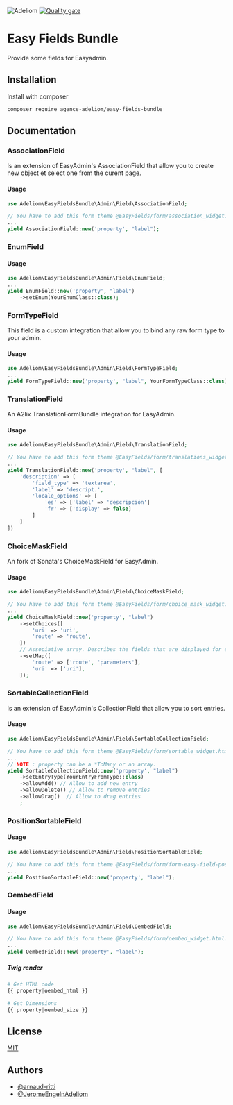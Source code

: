 
![Adeliom](https://adeliom.com/public/uploads/2017/09/Adeliom_logo.png)
[![Quality gate](https://sonarcloud.io/api/project_badges/quality_gate?project=agence-adeliom_easy-fields-bundle)](https://sonarcloud.io/dashboard?id=agence-adeliom_easy-fields-bundle)

# Easy Fields Bundle

Provide some fields for Easyadmin.

## Installation

Install with composer

```bash
composer require agence-adeliom/easy-fields-bundle
```

## Documentation

### AssociationField

Is an extension of EasyAdmin's AssociationField that allow you to create new object et select one from the curent page.

#### Usage

```php
use Adeliom\EasyFieldsBundle\Admin\Field\AssociationField;

// You have to add this form theme @EasyFields/form/association_widget.html.twig
...
yield AssociationField::new('property', "label");
```

### EnumField

#### Usage

```php
use Adeliom\EasyFieldsBundle\Admin\Field\EnumField;
...
yield EnumField::new('property', "label")
    ->setEnum(YourEnumClass::class);
```

### FormTypeField

This field is a custom integration that allow you to bind any raw form type to your admin.

#### Usage

```php
use Adeliom\EasyFieldsBundle\Admin\Field\FormTypeField;
...
yield FormTypeField::new('property', "label", YourFormTypeClass::class)
```

### TranslationField

An A2lix TranslationFormBundle integration for EasyAdmin.

#### Usage

```php
use Adeliom\EasyFieldsBundle\Admin\Field\TranslationField;

// You have to add this form theme @EasyFields/form/translations_widget.html.twig
...
yield TranslationField::new('property', "label", [
    'description' => [
        'field_type' => 'textarea',
        'label' => 'descript.',
        'locale_options' => [
            'es' => ['label' => 'descripción']
            'fr' => ['display' => false]
        ]
    ]
])
```

### ChoiceMaskField

An fork of Sonata's ChoiceMaskField for EasyAdmin.

#### Usage

```php
use Adeliom\EasyFieldsBundle\Admin\Field\ChoiceMaskField;

// You have to add this form theme @EasyFields/form/choice_mask_widget.html.twig
...
yield ChoiceMaskField::new('property', "label")
    ->setChoices([
        'uri' => 'uri',
        'route' => 'route',
    ])
    // Associative array. Describes the fields that are displayed for each choice.
    ->setMap([
        'route' => ['route', 'parameters'],
        'uri' => ['uri'],
    ]);
```

### SortableCollectionField

Is an extension of EasyAdmin's CollectionField that allow you to sort entries.

#### Usage

```php
use Adeliom\EasyFieldsBundle\Admin\Field\SortableCollectionField;

// You have to add this form theme @EasyFields/form/sortable_widget.html.twig
...
// NOTE : property can be a *ToMany or an array.
yield SortableCollectionField::new('property', "label")
    ->setEntryType(YourEntryFromType::class)
    ->allowAdd() // Allow to add new entry
    ->allowDelete() // Allow to remove entries
    ->allowDrag()  // Allow to drag entries
    ;
```

### PositionSortableField

#### Usage
```php
use Adeliom\EasyFieldsBundle\Admin\Field\PositionSortableField;

// You have to add this form theme @EasyFields/form/form-easy-field-position-sortable.html.twig
...
yield PositionSortableField::new('property', "label");
```

### OembedField

#### Usage
```php
use Adeliom\EasyFieldsBundle\Admin\Field\OembedField;

// You have to add this form theme @EasyFields/form/oembed_widget.html.twig
...
yield OembedField::new('property', "label");
```

##### Twig render

```php
# Get HTML code
{{ property|oembed_html }}

# Get Dimensions
{{ property|oembed_size }}
```

## License

[MIT](https://choosealicense.com/licenses/mit/)


## Authors

- [@arnaud-ritti](https://github.com/arnaud-ritti)
- [@JeromeEngelnAdeliom](https://github.com/JeromeEngelnAdeliom)

  
